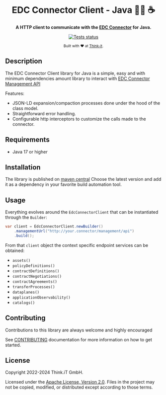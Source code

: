 <div align="center">
  <h1>EDC Connector Client - Java 👩‍🚀 ☕ </h1>
  <p>
    <b>
      A HTTP client to communicate with the <a href="https://github.com/eclipse-edc/Connector">EDC Connector</a> for Java.
    </b>
  </p>
  <p>
      <a href="https://github.com/Think-iT-Labs/edc-connector-client-java/actions/workflows/publish-artifact.yml?query=branch%3Amain">
        <img src="https://img.shields.io/github/actions/workflow/status/Think-iT-Labs/edc-connector-client-java/publish-artifact.yml?branch=main&logo=GitHub&style=flat-square"
        alt="Tests status" />
      </a>
  </p>
  <sub>
    Built with ❤️ at <a href="https://think-it.io">Think-it</a>.
  </sub>
</div>

## Description

The EDC Connector Client library for Java is a simple, easy and with minimum dependencies amount library to interact with 
[EDC Connector Management API](https://app.swaggerhub.com/apis/eclipse-edc-bot/management-api)

Features:
 - JSON-LD expansion/compaction processes done under the hood of the class model.
 - Straightforward error handling.
 - Configurable http interceptors to customize the calls made to the connector.

## Requirements
- Java 17 or higher

## Installation

The library is published on [maven central](https://central.sonatype.com/artifact/io.think-it/edc-connector-client)
Choose the latest version and add it as a dependency in your favorite build automation tool.

## Usage
Everything evolves around the `EdcConnectorClient` that can be instantiated through the `Builder`:
```java
var client = EdcConnectorClient.newBuilder()
    .managementUrl("http://your.connector/management/api")
    .build();
```

From that `client` object the context specific endpoint services can be obtained:
- `assets()`
- `policyDefinitions()`
- `contractDefinitions()`
- `contractNegotiations()`
- `contractAgreements()`
- `transferProcesses()`
- `dataplanes()`
- `applicationObservability()`
- `catalogs()`

## Contributing

Contributions to this library are always welcome and highly encouraged

See [CONTRIBUTING](CONTRIBUTING.md) documentation for more information on how to get started.

## License

Copyright 2022-2024 Think.iT GmbH.

Licensed under the [Apache License, Version 2.0](LICENSE). Files in the project
may not be copied, modified, or distributed except according to those terms.
